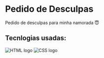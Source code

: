 # Pedido de Desculpas
Pedido de desculpas para minha namorada 😇
## Tecnlogias usadas:
<img align="center" src="https://img.shields.io/badge/HTML5-E34F26?style=for-the-badge&logo=html5&logoColor=white" alt="HTML logo"/>  <img align="center" src="https://img.shields.io/badge/CSS3-1572B6?style=for-the-badge&logo=css3&logoColor=white" alt="CSS logo"/>
